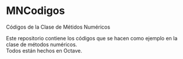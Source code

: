 # MNCodigos
Códigos de la Clase de Métidos Numéricos

Este repositorio contiene los códigos que se hacen como ejemplo en la clase de métodos numéricos.  
Todos están hechos en Octave.  
